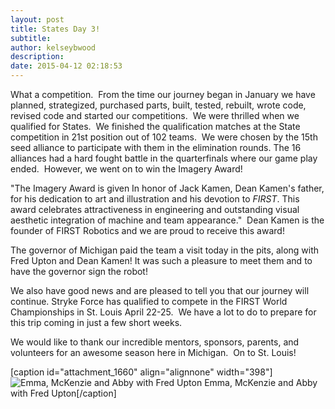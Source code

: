 ```yaml
---
layout: post
title: States Day 3!
subtitle:
author: kelseybwood
description:
date: 2015-04-12 02:18:53
---
```


What a competition.  From the time our journey began in January we have planned, strategized, purchased parts, built, tested, rebuilt, wrote code, revised code and started our competitions.  We were thrilled when we qualified for States.  We finished the qualification matches at the State competition in 21st position out of 102 teams.  We were chosen by the 15th seed alliance to participate with them in the elimination rounds. The 16 alliances had a hard fought battle in the quarterfinals where our game play ended.  However, we went on to win the Imagery Award!

"The Imagery Award is given In honor of Jack Kamen, Dean Kamen's father, for his dedication to art and illustration and his devotion to _FIRST_. This award celebrates attractiveness in engineering and outstanding visual aesthetic integration of machine and team appearance."  Dean Kamen is the founder of FIRST Robotics and we are proud to receive this award!

The governor of Michigan paid the team a visit today in the pits, along with Fred Upton and Dean Kamen! It was such a pleasure to meet them and to have the governor sign the robot!

We also have good news and are pleased to tell you that our journey will continue. Stryke Force has qualified to compete in the FIRST World Championships in St. Louis April 22-25.  We have a lot to do to prepare for this trip coming in just a few short weeks.

We would like to thank our incredible mentors, sponsors, parents, and volunteers for an awesome season here in Michigan.  On to St. Louis!

[caption id="attachment_1660" align="alignnone" width="398"]![Emma, McKenzie and Abby with Fred Upton](/wp-content/uploads/2015/04/Upton.jpg) Emma, McKenzie and Abby with Fred Upton[/caption]
